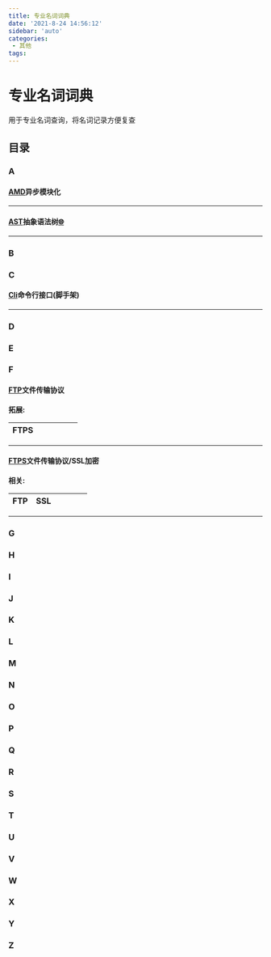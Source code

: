 ```yaml
---
title: 专业名词词典 
date: '2021-8-24 14:56:12'
sidebar: 'auto'
categories:
 - 其他
tags:
---
```


# 专业名词词典

用于专业名词查询，将名词记录方便复查



## 目录

### A

#### [AMD](https://github.com/amdjs/amdjs-api/wiki/AMD-(%E4%B8%AD%E6%96%87%E7%89%88))异步模块化

[^AMD]:**A**synchronous **M**odule **D**efinition

---

#### [AST](https://zh.wikipedia.org/wiki/%E6%8A%BD%E8%B1%A1%E8%AA%9E%E6%B3%95%E6%A8%B9)抽象语法树[:globe_with_meridians:](https://segmentfault.com/a/1190000016231512)

[^ AST]: **A**bstract **S**yntax **T**ree

---

### B

### C

#### [Cli](https://zh.wikipedia.org/wiki/%E5%91%BD%E4%BB%A4%E8%A1%8C%E7%95%8C%E9%9D%A2)命令行接口(脚手架)

[^Cli]: **C**ommand **L**ine **I**nterface

---

### D

### E

### F

#### [FTP](https://zh.wikipedia.org/wiki/%E6%96%87%E4%BB%B6%E4%BC%A0%E8%BE%93%E5%8D%8F%E8%AE%AE)文件传输协议

[^FTP]: **F**ile **T**ransfer **P**rotocol

**拓展:**

| FTPS |      |      |      |      |      |
| :--: | :--: | :--: | :--: | :--: | :--: |

---

#### [FTPS](https://zh.wikipedia.org/wiki/FTPS)文件传输协议/SSL加密

[^FTPS]: **F**ile **T**ransfer **P**rotocol **S**SL

**相关:** 

| FTP  | SSL  |      |      |      |      |
| :--: | :--: | :--: | :--: | :--: | :--: |

---

### G

### H

### I

### J

### K

### L

### M

### N

### O

### P

### Q

### R

### S

### T

### U

### V

### W

### X

### Y

### Z